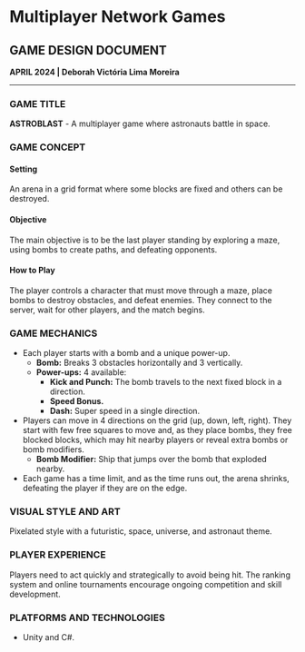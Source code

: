 # Multiplayer Network Games
## GAME DESIGN DOCUMENT

**APRIL 2024 | Deborah Victória Lima Moreira**

---

### GAME TITLE
**ASTROBLAST** - A multiplayer game where astronauts battle in space.

### GAME CONCEPT

#### Setting
An arena in a grid format where some blocks are fixed and others can be destroyed.

#### Objective
The main objective is to be the last player standing by exploring a maze, using bombs to create paths, and defeating opponents.

#### How to Play
The player controls a character that must move through a maze, place bombs to destroy obstacles, and defeat enemies. They connect to the server, wait for other players, and the match begins.

### GAME MECHANICS
- Each player starts with a bomb and a unique power-up.
  - **Bomb:** Breaks 3 obstacles horizontally and 3 vertically.
  - **Power-ups:** 4 available:
    - **Kick and Punch:** The bomb travels to the next fixed block in a direction.
    - **Speed Bonus.**
    - **Dash:** Super speed in a single direction.
- Players can move in 4 directions on the grid (up, down, left, right). They start with few free squares to move and, as they place bombs, they free blocked blocks, which may hit nearby players or reveal extra bombs or bomb modifiers.
  - **Bomb Modifier:** Ship that jumps over the bomb that exploded nearby.
- Each game has a time limit, and as the time runs out, the arena shrinks, defeating the player if they are on the edge.

### VISUAL STYLE AND ART
Pixelated style with a futuristic, space, universe, and astronaut theme.

### PLAYER EXPERIENCE
Players need to act quickly and strategically to avoid being hit. The ranking system and online tournaments encourage ongoing competition and skill development.

### PLATFORMS AND TECHNOLOGIES
- Unity and C#.
